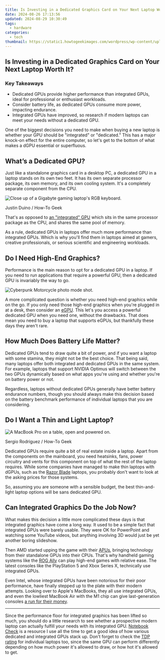 ```yaml
---
title: Is Investing in a Dedicated Graphics Card on Your Next Laptop Worth It?
date: 2024-08-26 17:13:56
updated: 2024-08-29 10:30:49
tags:
  - hardware
categories:
  - tech
thumbnail: https://static1.howtogeekimages.com/wordpress/wp-content/uploads/2024/06/a-gaming-laptop-with-a-no-buy-icon.jpg
---
```


## Is Investing in a Dedicated Graphics Card on Your Next Laptop Worth It?

### Key Takeaways

* Dedicated GPUs provide higher performance than integrated GPUs, ideal for professional or enthusiast workloads.
* Consider battery life, as dedicated GPUs consume more power, impacting endurance.
* Integrated GPUs have improved, so research if modern laptops can meet your needs without a dedicated GPU.

 One of the biggest decisions you need to make when buying a new laptop is whether your GPU should be "integrated" or "dedicated." This has a major knock-on effect for the entire computer, so let's get to the bottom of what makes a dGPU essential or superfluous.

##  What’s a Dedicated GPU?

 Just like a standalone graphics card in a desktop PC, a dedicated GPU in a laptop stands on its own two feet. It has its own separate processor package, its own memory, and its own cooling system. It's a completely separate component from the CPU.

![Close up of a Gigabyte gaming laptop's RGB keyboard.](https://static1.howtogeekimages.com/wordpress/wp-content/uploads/2023/01/52616157863_0f198149c7_k-1.jpg) 

Justin Duino / How-To Geek

 That's as opposed to [an "integrated" GPU](https://tech-savvy.techidaily.com/is-it-wise-to-delegate-money-matters-to-ai/) which sits in the same processor package as the CPU, and shares the same pool of memory.

 As a rule, dedicated GPUs in laptops offer much more performance than integrated GPUs. Which is why you'll find them in laptops aimed at gamers, creative professionals, or serious scientific and engineering workloads.

##  Do I Need High-End Graphics?

 Performance is the main reason to opt for a dedicated GPU in a laptop. If you need to run applications that require a powerful GPU, then a dedicated GPU is invariably the way to go.

![Cyberpunk Motorcycle photo mode shot.](https://static1.howtogeekimages.com/wordpress/wp-content/uploads/2024/07/cyberpunk-motorcycle-photo-mode-shot.jpeg) 

 A more complicated question is whether you need high-end graphics while on the go. If you only need those high-end graphics when you're plugged in at a desk, then consider an [eGPU](https://hardware-help.techidaily.com/freshly-updated-guide-to-installing-new-drivers-on-dell-latitude-e6430-running-windows-issue-resolved/). This let's you access a powerful dedicated GPU when you need one, without the drawbacks. That does mean you need to buy a laptop that supports eGPUs, but thankfully these days they aren't rare.

##  How Much Does Battery Life Matter?

 Dedicated GPUs tend to draw quite a bit of power, and if you want a laptop with some stamina, they might not be the best choice. That being said, many laptops offer both integrated and dedicated GPUs in the same system. For example, laptops that support NVIDIA Optimus will switch between the two GPUs dynamically based on what apps you're using and whether you're on battery power or not.

 Regardless, laptops without dedicated GPUs generally have better battery endurance numbers, though you should always make this decision based on the battery benchmark performance of individual laptops that you are considering.

##  Do I Want a Thin and Light Laptop?

![A MacBook Pro on a table, open and powered on.](https://static1.howtogeekimages.com/wordpress/wp-content/uploads/2024/06/53527334623_dda9a713d5_o.jpg) 

Sergio Rodriguez / How-To Geek

 Dedicated GPUs require quite a bit of real estate inside a laptop. Apart from the components on the mainboard, you need heatsinks, fans, power circuitry and vents for this component on top of what the rest of the laptop requires. While some companies have managed to make thin laptops with dGPUs, such as the [Razor Blade](https://extra-resources.techidaily.com/ultimate-thirteen-for-professional-cinematic-equipment/) laptops, you probably don't want to look at the asking prices for those systems.

 So, assuming you are someone with a sensible budget, the best thin-and-light laptop options will be sans dedicated GPU.

##  Can Integrated Graphics Do the Job Now?

 What makes this decision a little more complicated these days is that integrated graphics have come a long way. It used to be a simple fact that integrated GPUs were barely usable. They were OK for PowerPoint and watching some YouTube videos, but anything involving 3D would just be yet another boring slideshow.

 Then AMD started upping the game with their [APUs](https://youtube-videos.techidaily.com/diy-split-screen-video-tutorials-for-youtube-enthusiasts-for-2024/), bringing technology from their standalone GPUs into their CPUs. That's why handheld gaming systems like the [ROG Ally](https://some-guidance.techidaily.com/2024-approved-streamline-and-shine-the-top-5-video-quality-tools/) can play high-end games with relative ease. The latest consoles like the PlayStation 5 and Xbox Series X, technically use integrated GPUs.

 Even Intel, whose integrated GPUs have been notorious for their poor performance, have finally stepped up to the plate with their modern attempts. Looking over to Apple's MacBooks, they all use integrated GPUs, and even the lowliest MacBook Air with the M1 chip can give last-generation consoles [a run for their money](https://fox-cloud.techidaily.com/updated-in-2024-professional-gopro-footage-in-3-simple-steps/).

---

 Since the performance floor for integrated graphics has been lifted so much, you should do a little research to see whether a prospective modern laptop can actually fulfill your needs with its integrated GPU. [Notebook Check](https://www.notebookcheck.net/) is a resource I use all the time to get a good idea of how various dedicated and integrated GPUs stack up. Don't forget to check the [TDP rating](https://howto.techidaily.com/play-store-stuck-on-downloading-of-realme-c33-2023-7-ways-to-resolve-drfone-by-drfone-fix-android-problems-fix-android-problems/) for individual laptops too, since the same GPU can perform differently depending on how much power it's allowed to draw, or how hot it's allowed to get.

<ins class="adsbygoogle"
     style="display:block"
     data-ad-format="autorelaxed"
     data-ad-client="ca-pub-7571918770474297"
     data-ad-slot="1223367746"></ins>



<ins class="adsbygoogle"
     style="display:block"
     data-ad-client="ca-pub-7571918770474297"
     data-ad-slot="8358498916"
     data-ad-format="auto"
     data-full-width-responsive="true"></ins>
